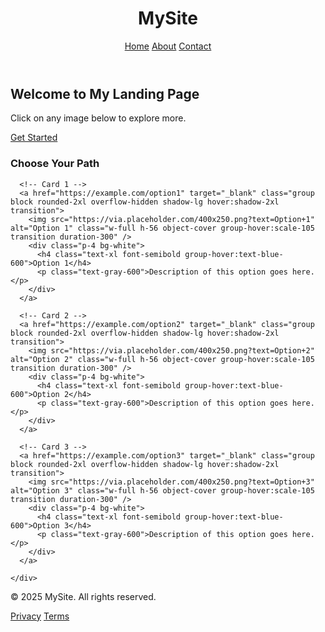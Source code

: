 <!DOCTYPE html>
<html lang="en">
<head>
  <meta charset="UTF-8" />
  <meta name="viewport" content="width=device-width, initial-scale=1.0" />
  <title>Landing Page</title>
  <script src="https://cdn.tailwindcss.com"></script>
</head>
<body class="bg-gray-50 text-gray-800">

  <!-- Navbar -->
  <header class="bg-white shadow-md sticky top-0">
    <div class="max-w-6xl mx-auto px-6 py-4 flex justify-between items-center">
      <h1 class="text-2xl font-bold text-blue-600">MySite</h1>
      <nav class="space-x-6">
        <a href="#" class="hover:text-blue-500">Home</a>
        <a href="#" class="hover:text-blue-500">About</a>
        <a href="#" class="hover:text-blue-500">Contact</a>
      </nav>
    </div>
  </header>

  <!-- Hero Section -->
  <section class="text-center py-16 bg-gradient-to-r from-blue-50 to-blue-100">
    <h2 class="text-4xl font-extrabold mb-4">Welcome to My Landing Page</h2>
    <p class="text-lg mb-6 text-gray-600">Click on any image below to explore more.</p>
    <a href="#gallery" class="bg-blue-600 text-white px-6 py-3 rounded-full shadow-md hover:bg-blue-700 transition">Get Started</a>
  </section>

  <!-- Clickable Image Gallery -->
  <section id="gallery" class="max-w-6xl mx-auto px-6 py-16">
    <h3 class="text-3xl font-bold text-center mb-12">Choose Your Path</h3>
    <div class="grid md:grid-cols-3 gap-8">
      
      <!-- Card 1 -->
      <a href="https://example.com/option1" target="_blank" class="group block rounded-2xl overflow-hidden shadow-lg hover:shadow-2xl transition">
        <img src="https://via.placeholder.com/400x250.png?text=Option+1" alt="Option 1" class="w-full h-56 object-cover group-hover:scale-105 transition duration-300" />
        <div class="p-4 bg-white">
          <h4 class="text-xl font-semibold group-hover:text-blue-600">Option 1</h4>
          <p class="text-gray-600">Description of this option goes here.</p>
        </div>
      </a>
      
      <!-- Card 2 -->
      <a href="https://example.com/option2" target="_blank" class="group block rounded-2xl overflow-hidden shadow-lg hover:shadow-2xl transition">
        <img src="https://via.placeholder.com/400x250.png?text=Option+2" alt="Option 2" class="w-full h-56 object-cover group-hover:scale-105 transition duration-300" />
        <div class="p-4 bg-white">
          <h4 class="text-xl font-semibold group-hover:text-blue-600">Option 2</h4>
          <p class="text-gray-600">Description of this option goes here.</p>
        </div>
      </a>
      
      <!-- Card 3 -->
      <a href="https://example.com/option3" target="_blank" class="group block rounded-2xl overflow-hidden shadow-lg hover:shadow-2xl transition">
        <img src="https://via.placeholder.com/400x250.png?text=Option+3" alt="Option 3" class="w-full h-56 object-cover group-hover:scale-105 transition duration-300" />
        <div class="p-4 bg-white">
          <h4 class="text-xl font-semibold group-hover:text-blue-600">Option 3</h4>
          <p class="text-gray-600">Description of this option goes here.</p>
        </div>
      </a>

    </div>
  </section>

  <!-- Footer -->
  <footer class="bg-gray-800 text-gray-200 py-8">
    <div class="max-w-6xl mx-auto px-6 flex flex-col md:flex-row justify-between items-center">
      <p>&copy; 2025 MySite. All rights reserved.</p>
      <div class="space-x-4 mt-4 md:mt-0">
        <a href="#" class="hover:text-blue-400">Privacy</a>
        <a href="#" class="hover:text-blue-400">Terms</a>
      </div>
    </div>
  </footer>

</body>
</html>

